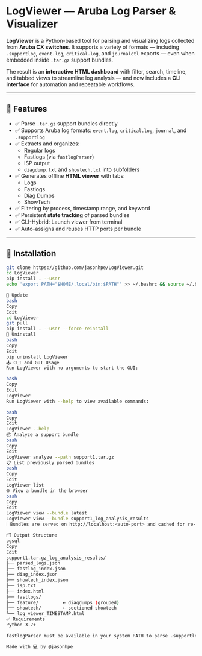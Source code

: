 # LogViewer — Aruba Log Parser & Visualizer

**LogViewer** is a Python-based tool for parsing and visualizing logs collected from **Aruba CX switches**. It supports a variety of formats — including `.supportlog`, `event.log`, `critical.log`, and `journalctl` exports — even when embedded inside `.tar.gz` support bundles.

The result is an **interactive HTML dashboard** with filter, search, timeline, and tabbed views to streamline log analysis — and now includes a **CLI interface** for automation and repeatable workflows.

---

## 🔧 Features

- ✅ Parse `.tar.gz` support bundles directly
- ✅ Supports Aruba log formats: `event.log`, `critical.log`, `journal`, and `.supportlog`
- ✅ Extracts and organizes:
  - Regular logs
  - Fastlogs (via `fastlogParser`)
  - ISP output
  - `diagdump.txt` and `showtech.txt` into subfolders
- ✅ Generates offline **HTML viewer** with tabs:
  - Logs
  - Fastlogs
  - Diag Dumps
  - ShowTech
- ✅ Filtering by process, timestamp range, and keyword
- ✅ Persistent **state tracking** of parsed bundles
- ✅ CLI-Hybrid: Launch viewer from terminal
- ✅ Auto-assigns and reuses HTTP ports per bundle

---
## 🚀 Installation

```bash
git clone https://github.com/jasonhpe/LogViewer.git
cd LogViewer
pip install . --user
echo 'export PATH="$HOME/.local/bin:$PATH"' >> ~/.bashrc && source ~/.bashrc

🔁 Update
bash
Copy
Edit
cd LogViewer
git pull
pip install . --user --force-reinstall
🧹 Uninstall
bash
Copy
Edit
pip uninstall LogViewer
🕹️ CLI and GUI Usage
Run LogViewer with no arguments to start the GUI:

bash
Copy
Edit
LogViewer
Run LogViewer with --help to view available commands:

bash
Copy
Edit
LogViewer --help
📦 Analyze a support bundle
bash
Copy
Edit
LogViewer analyze --path support1.tar.gz
📋 List previously parsed bundles
bash
Copy
Edit
LogViewer list
🌐 View a bundle in the browser
bash
Copy
Edit
LogViewer view --bundle latest
LogViewer view --bundle support1_log_analysis_results
ℹ️ Bundles are served on http://localhost:<auto-port> and cached for re-use.

🗂 Output Structure
pgsql
Copy
Edit
support1.tar.gz_log_analysis_results/
├── parsed_logs.json
├── fastlog_index.json
├── diag_index.json
├── showtech_index.json
├── isp.txt
├── index.html
├── fastlogs/
├── feature/         ← diagdumps (grouped)
├── showtech/        ← sectioned showtech
└── log_viewer_TIMESTAMP.html
✅ Requirements
Python 3.7+

fastlogParser must be available in your system PATH to parse .supportlog files

Made with 💻 by @jasonhpe

